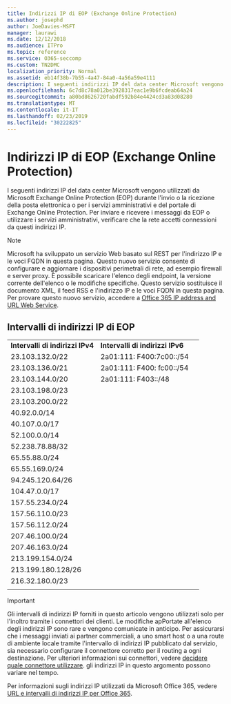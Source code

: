 ```yaml
---
title: Indirizzi IP di EOP (Exchange Online Protection)
ms.author: josephd
author: JoeDavies-MSFT
manager: laurawi
ms.date: 12/12/2018
ms.audience: ITPro
ms.topic: reference
ms.service: O365-seccomp
ms.custom: TN2DMC
localization_priority: Normal
ms.assetid: eb14f38b-7b55-4a47-84a0-4a56a59e4111
description: I seguenti indirizzi IP del data center Microsoft vengono utilizzati da Microsoft Exchange Online Protection (EOP) durante l'invio o la ricezione della posta elettronica o per i servizi amministrativi e del portale di Exchange Online Protection. Per inviare e ricevere i messaggi da EOP o utilizzare i servizi amministrativi, verificare che la rete accetti connessioni da questi indirizzi IP.
ms.openlocfilehash: 6c7d8c78a012be3928317eac1e9b6fcdeab64a24
ms.sourcegitcommit: a80bd8626720fabdf592b84e4424cd3a83d08280
ms.translationtype: MT
ms.contentlocale: it-IT
ms.lasthandoff: 02/23/2019
ms.locfileid: "30222825"
---
```

# <a name="exchange-online-protection-ip-addresses"></a>Indirizzi IP di EOP (Exchange Online Protection)

I seguenti indirizzi IP del data center Microsoft vengono utilizzati da Microsoft Exchange Online Protection (EOP) durante l'invio o la ricezione della posta elettronica o per i servizi amministrativi e del portale di Exchange Online Protection. Per inviare e ricevere i messaggi da EOP o utilizzare i servizi amministrativi, verificare che la rete accetti connessioni da questi indirizzi IP.
 
> [!NOTE]
> Microsoft ha sviluppato un servizio Web basato sul REST per l'indirizzo IP e le voci FQDN in questa pagina. Questo nuovo servizio consente di configurare e aggiornare i dispositivi perimetrali di rete, ad esempio firewall e server proxy. È possibile scaricare l'elenco degli endpoint, la versione corrente dell'elenco o le modifiche specifiche. Questo servizio sostituisce il documento XML, il feed RSS e l'indirizzo IP e le voci FQDN in questa pagina. Per provare questo nuovo servizio, accedere a [Office 365 IP address and URL Web Service](https://docs.microsoft.com/office365/enterprise/office-365-ip-web-service). 
 
## <a name="eop-ip-address-ranges"></a>Intervalli di indirizzi IP di EOP

||||
|:-----|:-----|:-----|
|**Intervalli di indirizzi IPv4** <br/> |**Intervalli di indirizzi IPv6** <br/> |
| 23.103.132.0/22 | 2a01:111: F400:7c00::/54 |
| 23.103.136.0/21 | 2a01:111: F400: fc00::/54 |
| 23.103.144.0/20 | 2a01:111: F403::/48 |
| 23.103.198.0/23 |  |
| 23.103.200.0/22 |  |
| 40.92.0.0/14 |  |
| 40.107.0.0/17 |  |
| 52.100.0.0/14 |  |
| 52.238.78.88/32 |  |
| 65.55.88.0/24 |  |
| 65.55.169.0/24 |  |
| 94.245.120.64/26 |  |
| 104.47.0.0/17 |  |
| 157.55.234.0/24 |  |
| 157.56.110.0/23 |  |
| 157.56.112.0/24 |  |
| 207.46.100.0/24 |  |
| 207.46.163.0/24 |  |
| 213.199.154.0/24 |  |
| 213.199.180.128/26 |  |
| 216.32.180.0/23 |  |
||||
 
> [!IMPORTANT]
> Gli intervalli di indirizzi IP forniti in questo articolo vengono utilizzati solo per l'inoltro tramite i connettori dei clienti. Le modifiche apPortate all'elenco degli indirizzi IP sono rare e vengono comunicate in anticipo. Per assicurarsi che i messaggi inviati ai partner commerciali, a uno smart host o a una route di ambiente locale tramite l'intervallo di indirizzi IP pubblicato dal servizio, sia necessario configurare il connettore corretto per il routing a ogni destinazione. Per ulteriori informazioni sui connettori, vedere [decidere quale connettore utilizzare](https://docs.microsoft.com/exchange/mail-flow-best-practices/use-connectors-to-configure-mail-flow/set-up-connectors-to-route-mail). gli indirizzi IP in questo argomento possono variare nel tempo.  
 
Per informazioni sugli indirizzi IP utilizzati da Microsoft Office 365, vedere [URL e intervalli di indirizzi IP per Office 365](https://go.microsoft.com/fwlink/p/?LinkId=324165).

